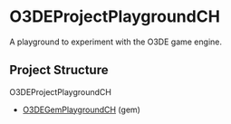 # O3DEProjectPlaygroundCH

A playground to experiment with the O3DE game engine.

## Project Structure

O3DEProjectPlaygroundCH
- [O3DEGemPlaygroundCH](https://github.com/ChristianHinko/O3DEGemPlaygroundCH) (gem)
